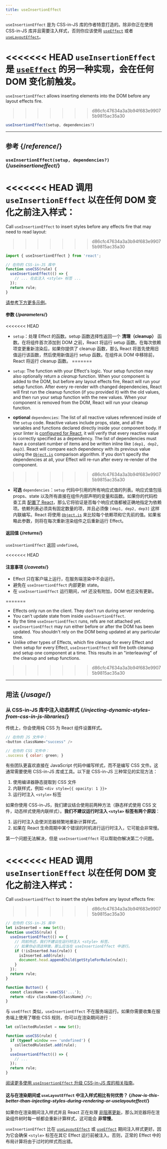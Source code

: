 ```yaml
---
title: useInsertionEffect
---
```


<Pitfall>

`useInsertionEffect` 是为 CSS-in-JS 库的作者特意打造的。除非你正在使用 CSS-in-JS 库并且需要注入样式，否则你应该使用 [`useEffect`](/reference/react/useEffect) 或者 [`useLayoutEffect`](/reference/react/useLayoutEffect)。

</Pitfall>

<Intro>

<<<<<<< HEAD
`useInsertionEffect` 是 [`useEffect`](/reference/react/useEffect) 的另一种实现，会在任何 DOM 变化前触发。
=======
`useInsertionEffect` allows inserting elements into the DOM before any layout effects fire.
>>>>>>> d86cfc47634a3a3b94f683e99075b9815ac35a30

```js
useInsertionEffect(setup, dependencies?)
```

</Intro>

<InlineToc />

---

## 参考 {/*reference*/}

### `useInsertionEffect(setup, dependencies?)` {/*useinsertioneffect*/}

<<<<<<< HEAD
调用 `useInsertionEffect` 以在任何 DOM 变化之前注入样式：
=======
Call `useInsertionEffect` to insert styles before any effects fire that may need to read layout:
>>>>>>> d86cfc47634a3a3b94f683e99075b9815ac35a30

```js
import { useInsertionEffect } from 'react';

// 在你的 CSS-in-JS 库中
function useCSS(rule) {
  useInsertionEffect(() => {
    // ... 在此注入 <style> 标签 ...
  });
  return rule;
}
```

[请参考下方更多示例](#usage)。

#### 参数 {/*parameters*/}

<<<<<<< HEAD
* `setup`：处理 Effect 的函数。setup 函数选择性返回一个 **清理（cleanup）** 函数。在将组件首次添加到 DOM 之前，React 将运行 setup 函数。在每次依赖项变更重新渲染后，如果你提供了 cleanup 函数，那么 React 将首先使用旧值运行该函数，然后使用新值运行 setup 函数。在组件从 DOM 中移除前，React 将运行 cleanup 函数。
=======
* `setup`: The function with your Effect's logic. Your setup function may also optionally return a *cleanup* function. When your component is added to the DOM, but before any layout effects fire, React will run your setup function. After every re-render with changed dependencies, React will first run the cleanup function (if you provided it) with the old values, and then run your setup function with the new values. When your component is removed from the DOM, React will run your cleanup function.
 
* **optional** `dependencies`: The list of all reactive values referenced inside of the `setup` code. Reactive values include props, state, and all the variables and functions declared directly inside your component body. If your linter is [configured for React](/learn/editor-setup#linting), it will verify that every reactive value is correctly specified as a dependency. The list of dependencies must have a constant number of items and be written inline like `[dep1, dep2, dep3]`. React will compare each dependency with its previous value using the [`Object.is`](https://developer.mozilla.org/en-US/docs/Web/JavaScript/Reference/Global_Objects/Object/is) comparison algorithm. If you don't specify the dependencies at all, your Effect will re-run after every re-render of the component.
>>>>>>> d86cfc47634a3a3b94f683e99075b9815ac35a30

* **可选** `dependencies`：`setup` 代码中引用的所有响应式值的列表。响应式值包括 props、state 以及所有直接在组件内部声明的变量和函数。如果你的代码检查工具 [配置了 React](/learn/editor-setup#linting)，那么它将验证是否每个响应式值都被正确地指定为依赖项。依赖列表必须具有固定数量的项，并且必须像 `[dep1, dep2, dep3]` 这样内联编写。React 将使用 [`Object.is`](https://developer.mozilla.org/zh-CN/docs/Web/JavaScript/Reference/Global_Objects/Object/is) 来比较每个依赖项和它先前的值。如果省略此参数，则将在每次重新渲染组件之后重新运行 Effect。

#### 返回值 {/*returns*/}

`useInsertionEffect` 返回 `undefined`。

<<<<<<< HEAD
#### 注意事项 {/*caveats*/}

* Effect 只在客户端上运行，在服务端渲染中不会运行。
* 避免在 `useInsertionEffect` 内部更新 state。
* 在 `useInsertionEffect` 运行期间，ref 还没有附加，DOM 也还没有更新。

=======
* Effects only run on the client. They don't run during server rendering.
* You can't update state from inside `useInsertionEffect`.
* By the time `useInsertionEffect` runs, refs are not attached yet.
* `useInsertionEffect` may run either before or after the DOM has been updated. You shouldn't rely on the DOM being updated at any particular time.
* Unlike other types of Effects, which fire cleanup for every Effect and then setup for every Effect, `useInsertionEffect` will fire both cleanup and setup one component at a time. This results in an "interleaving" of the cleanup and setup functions.
>>>>>>> d86cfc47634a3a3b94f683e99075b9815ac35a30
---

## 用法 {/*usage*/}

### 从 CSS-in-JS 库中注入动态样式 {/*injecting-dynamic-styles-from-css-in-js-libraries*/}

传统上，你会使用纯 CSS 为 React 组件设置样式。

```js
// 在你的 JS 文件中：
<button className="success" />

// 在你的 CSS 文件中：
.success { color: green; }
```

有些团队更喜欢直接在 JavaScript 代码中编写样式，而不是编写 CSS 文件。这通常需要使用 CSS-in-JS 库或工具。以下是 CSS-in-JS 三种常见的实现方法：

1. 使用编译器静态提取到 CSS 文件
2. 内联样式，例如 `<div style={{ opacity: 1 }}>`
3. 运行时注入 `<style>` 标签

如果你使用 CSS-in-JS，我们建议结合使用前两种方法（静态样式使用 CSS 文件，动态样式使用内联样式）。**我们不建议运行时注入 `<style>` 标签有两个原因**：

1. 运行时注入会使浏览器频繁地重新计算样式。
2. 如果在 React 生命周期中某个错误的时机进行运行时注入，它可能会非常慢。

第一个问题无法解决，但是 `useInsertionEffect` 可以帮助你解决第二个问题。

<<<<<<< HEAD
调用 `useInsertionEffect` 以在任何 DOM 变化之前注入样式：
=======
Call `useInsertionEffect` to insert the styles before any layout effects fire:
>>>>>>> d86cfc47634a3a3b94f683e99075b9815ac35a30

```js {4-11}
// 在你的 CSS-in-JS 库中
let isInserted = new Set();
function useCSS(rule) {
  useInsertionEffect(() => {
    // 同前所述，我们不建议在运行时注入 <style> 标签。
    // 如果你必须这样做，那么应当在 useInsertionEffect 中进行。
    if (!isInserted.has(rule)) {
      isInserted.add(rule);
      document.head.appendChild(getStyleForRule(rule));
    }
  });
  return rule;
}

function Button() {
  const className = useCSS('...');
  return <div className={className} />;
}
```

与 `useEffect` 类似，`useInsertionEffect` 不在服务端运行。如果你需要收集在服务端上使用了哪些 CSS 规则，你可以在渲染期间进行：

```js {1,4-6}
let collectedRulesSet = new Set();

function useCSS(rule) {
  if (typeof window === 'undefined') {
    collectedRulesSet.add(rule);
  }
  useInsertionEffect(() => {
    // ...
  });
  return rule;
}
```

[阅读更多使用 `useInsertionEffect` 升级 CSS-in-JS 库的相关指南](https://github.com/reactwg/react-18/discussions/110)。

<DeepDive>

#### 这与在渲染期间或 `useLayoutEffect` 中注入样式相比有何优势？ {/*how-is-this-better-than-injecting-styles-during-rendering-or-uselayouteffect*/}

如果你在渲染期间注入样式并且 React 正在处理 [非阻塞更新](/reference/react/useTransition#marking-a-state-update-as-a-non-blocking-transition)，那么浏览器将在渲染组件树时每一帧都会重新计算样式，这可能会 **非常慢**。

`useInsertionEffect` 比在 [`useLayoutEffect`](/reference/react/useLayoutEffect) 或 [`useEffect`](/reference/react/useEffect) 期间注入样式更好。因为它会确保 `<style>` 标签在其它 Effect 运行前被注入。否则，正常的 Effect 中的布局计算将由于过时的样式而出错。

</DeepDive>
